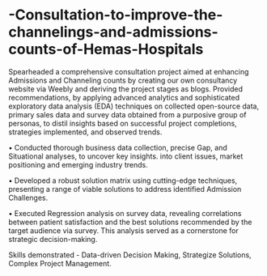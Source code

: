 # -Consultation-to-improve-the-channelings-and-admissions-counts-of-Hemas-Hospitals
Spearheaded a comprehensive consultation project aimed at enhancing Admissions and Channeling counts by creating our own consultancy website via Weebly and deriving the project stages as blogs. Provided recommendations, by applying advanced analytics and sophisticated exploratory data analysis (EDA) techniques on collected open-source data, primary sales data and survey data obtained from a purposive group of personas, to distil insights based on successful project completions, strategies implemented, and observed trends.

•	Conducted thorough business data collection, precise Gap, and Situational analyses, to uncover key insights. 
into client issues, market positioning and emerging industry trends.

•	Developed a robust solution matrix using cutting-edge techniques, presenting a range of viable solutions to 
address identified Admission Challenges.

•	Executed Regression analysis on survey data, revealing correlations between patient satisfaction and the best solutions recommended by the target audience via survey.
This analysis served as a cornerstone for strategic decision-making.

Skills demonstrated - Data-driven Decision Making, Strategize Solutions, Complex Project Management.
 
